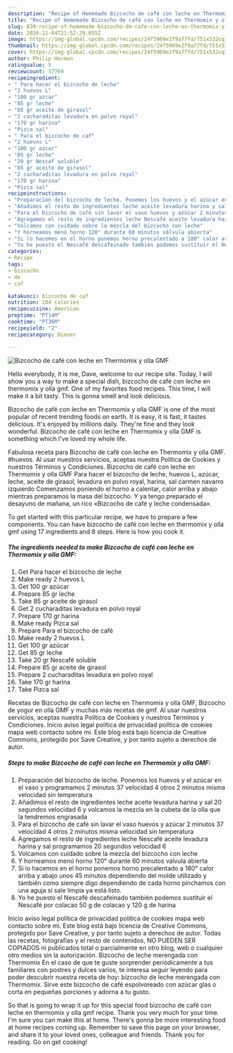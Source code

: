 ```yaml
---
description: "Recipe of Homemade Bizcocho de café con leche en Thermomix y olla GMF"
title: "Recipe of Homemade Bizcocho de café con leche en Thermomix y olla GMF"
slug: 839-recipe-of-homemade-bizcocho-de-cafe-con-leche-en-thermomix-y-olla-gmf
date: 2020-11-04T21:52:29.055Z
image: https://img-global.cpcdn.com/recipes/24f5969e2f9a77fd/751x532cq70/bizcocho-de-cafe-con-leche-en-thermomix-y-olla-gmf-foto-principal.jpg
thumbnail: https://img-global.cpcdn.com/recipes/24f5969e2f9a77fd/751x532cq70/bizcocho-de-cafe-con-leche-en-thermomix-y-olla-gmf-foto-principal.jpg
cover: https://img-global.cpcdn.com/recipes/24f5969e2f9a77fd/751x532cq70/bizcocho-de-cafe-con-leche-en-thermomix-y-olla-gmf-foto-principal.jpg
author: Philip Harmon
ratingvalue: 5
reviewcount: 37769
recipeingredient:
- " Para hacer el bizcocho de leche"
- "2 huevos L"
- "100 gr azcar"
- "85 gr leche"
- "85 gr aceite de girasol"
- "2 cucharaditas levadura en polvo royal"
- "170 gr harina"
- "Pizca sal"
- " Para el bizcocho de caf"
- "2 huevos L"
- "100 gr azcar"
- "85 gr leche"
- "20 gr Nescaf soluble"
- "85 gr aceite de girasol"
- "2 cucharaditas levadura en polvo royal"
- "170 gr harina"
- "Pizca sal"
recipeinstructions:
- "Preparación del bizcocho de leche. Ponemos los huevos y el azúcar en el vaso y programamos 2 minutos 37 velocidad 4 otros 2 minutos misma velocidad sin temperatura"
- "Añadimos el resto de ingredientes leche aceite levadura harina y sal 20 segundos velocidad 6 y volcamos la mezcla en la cubeta de la olla que la tendremos engrasada"
- "Para el bizcocho de café sin lavar el vaso huevos y azúcar 2 minutos 37 velocidad 4 otros 2 minutos misma velocidad sin temperatura"
- "Agregamos el resto de ingredientes leche Nescafé aceite levadura harina y sal programamos 20 segundos velocidad 6"
- "Volcamos con cuidado sobre la mezcla del bizcocho con leche"
- "Y horneamos menú horno 120° durante 60 minutos válvula abierta"
- "Si lo hacemos en el horno ponemos horno precalentado a 180° calor arriba y abajo unos 45 minutos dependiendo del molde utilizado y también como siempre digo dependiendo de cada horno pinchamos con una aguja si sale limpia ya está listo."
- "Yo he puesto el Nescafé descafeinado también podemos sustituir el Nescafé por colacao 50 g de colacao y 120 g de harina"
categories:
- Recipe
tags:
- bizcocho
- de
- caf

katakunci: bizcocho de caf 
nutrition: 284 calories
recipecuisine: American
preptime: "PT14M"
cooktime: "PT36M"
recipeyield: "2"
recipecategory: Dinner

---
```



![Bizcocho de café con leche en Thermomix y olla GMF](https://img-global.cpcdn.com/recipes/24f5969e2f9a77fd/751x532cq70/bizcocho-de-cafe-con-leche-en-thermomix-y-olla-gmf-foto-principal.jpg)

Hello everybody, it is me, Dave, welcome to our recipe site. Today, I will show you a way to make a special dish, bizcocho de café con leche en thermomix y olla gmf. One of my favorites food recipes. This time, I will make it a bit tasty. This is gonna smell and look delicious.

Bizcocho de café con leche en Thermomix y olla GMF is one of the most popular of recent trending foods on earth. It is easy, it is fast, it tastes delicious. It's enjoyed by millions daily. They're fine and they look wonderful. Bizcocho de café con leche en Thermomix y olla GMF is something which I've loved my whole life.

Fabulosa receta para Bizcocho de café con leche en Thermomix y olla GMF. #huevos. Al usar nuestros servicios, aceptas nuestra Política de Cookies y nuestros Términos y Condiciones. Bizcocho de café con leche en Thermomix y olla GMF Para hacer el bizcocho de leche, huevos L, azúcar, leche, aceite de girasol, levadura en polvo royal, harina, sal carmen navarro izquierdo Comenzamos poniendo el horno a calentar, calor arriba y abajo mientras preparamos la masa del bizcocho. Y ya tengo preparado el desayuno de mañana, un rico «Bizcocho de café y leche condensada».


To get started with this particular recipe, we have to prepare a few components. You can have bizcocho de café con leche en thermomix y olla gmf using 17 ingredients and 8 steps. Here is how you cook it.

<!--inarticleads1-->

##### The ingredients needed to make Bizcocho de café con leche en Thermomix y olla GMF:

1. Get  Para hacer el bizcocho de leche
1. Make ready 2 huevos L
1. Get 100 gr azúcar
1. Prepare 85 gr leche
1. Take 85 gr aceite de girasol
1. Get 2 cucharaditas levadura en polvo royal
1. Prepare 170 gr harina
1. Make ready Pizca sal
1. Prepare  Para el bizcocho de café
1. Make ready 2 huevos L
1. Get 100 gr azúcar
1. Get 85 gr leche
1. Take 20 gr Nescafé soluble
1. Prepare 85 gr aceite de girasol
1. Prepare 2 cucharaditas levadura en polvo royal
1. Take 170 gr harina
1. Take Pizca sal


Recetas de Bizcocho de café con leche en Thermomix y olla GMF, Bizcocho de yogur en olla GMF y muchas más recetas de gmf. Al usar nuestros servicios, aceptas nuestra Política de Cookies y nuestros Términos y Condiciones. Inicio aviso legal política de privacidad política de cookies mapa web contacto sobre mi. Este blog está bajo licencia de Creative Commons, protegido por Save Creative, y por tanto sujeto a derechos de autor. 

<!--inarticleads2-->

##### Steps to make Bizcocho de café con leche en Thermomix y olla GMF:

1. Preparación del bizcocho de leche. Ponemos los huevos y el azúcar en el vaso y programamos 2 minutos 37 velocidad 4 otros 2 minutos misma velocidad sin temperatura
1. Añadimos el resto de ingredientes leche aceite levadura harina y sal 20 segundos velocidad 6 y volcamos la mezcla en la cubeta de la olla que la tendremos engrasada
1. Para el bizcocho de café sin lavar el vaso huevos y azúcar 2 minutos 37 velocidad 4 otros 2 minutos misma velocidad sin temperatura
1. Agregamos el resto de ingredientes leche Nescafé aceite levadura harina y sal programamos 20 segundos velocidad 6
1. Volcamos con cuidado sobre la mezcla del bizcocho con leche
1. Y horneamos menú horno 120° durante 60 minutos válvula abierta
1. Si lo hacemos en el horno ponemos horno precalentado a 180° calor arriba y abajo unos 45 minutos dependiendo del molde utilizado y también como siempre digo dependiendo de cada horno pinchamos con una aguja si sale limpia ya está listo.
1. Yo he puesto el Nescafé descafeinado también podemos sustituir el Nescafé por colacao 50 g de colacao y 120 g de harina


Inicio aviso legal política de privacidad política de cookies mapa web contacto sobre mi. Este blog está bajo licencia de Creative Commons, protegido por Save Creative, y por tanto sujeto a derechos de autor. Todas las recetas, fotografías y el resto de contenidos, NO PUEDEN SER COPIADOS ni publicados total o parcialmente en otro blog, web o cualquier otro medios sin la autorización. Bizcocho de leche merengada con Thermomix En el caso de que te guste sorprender periódicamente a tus familiares con postres y dulces varios, te interesa seguir leyendo para poder descubrir nuestra receta de hoy: bizcocho de leche merengada con Thermomix. Sirve este bizcocho de café espolvoreado con azúcar glas o corta en pequeñas porciones y adorna a tu gusto. 

So that is going to wrap it up for this special food bizcocho de café con leche en thermomix y olla gmf recipe. Thank you very much for your time. I'm sure you can make this at home. There's gonna be more interesting food at home recipes coming up. Remember to save this page on your browser, and share it to your loved ones, colleague and friends. Thank you for reading. Go on get cooking!
